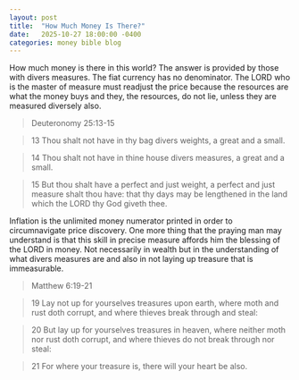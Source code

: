 ```yaml
---
layout: post
title:  "How Much Money Is There?"
date:   2025-10-27 18:00:00 -0400
categories: money bible blog
---
```


> 

How much money is there in this world? The answer is provided by those with divers measures. The fiat currency has no denominator. The LORD who is the master of measure must readjust the price because the resources are what the money buys and they, the resources, do not lie, unless they are measured diversely also.

> Deuteronomy 25:13-15

  > 13 Thou shalt not have in thy bag divers weights, a great and a small.
  
  > 14 Thou shalt not have in thine house divers measures, a great and a small.
  
  > 15 But thou shalt have a perfect and just weight, a perfect and just measure shalt thou have: that thy days may be lengthened in the land which the LORD thy God giveth thee.

Inflation is the unlimited money numerator printed in order to circumnavigate price discovery. One more thing that the praying man may understand is that this skill in precise measure affords him the blessing of the LORD in money. Not necessarily in wealth but in the understanding of what divers measures are and also in not laying up treasure that is immeasurable. 

> Matthew 6:19-21

  > 19 Lay not up for yourselves treasures upon earth, where moth and rust doth
corrupt, and where thieves break through and steal:
  
  > 20 But lay up for yourselves treasures in heaven, where neither moth nor rust
doth corrupt, and where thieves do not break through nor steal:
  
  > 21 For where your treasure is, there will your heart be also.

